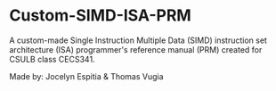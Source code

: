# Custom-SIMD-ISA-PRM
A custom-made Single Instruction Multiple Data (SIMD) instruction set architecture (ISA) programmer's reference manual (PRM) created for CSULB class CECS341. 

Made by: Jocelyn Espitia & Thomas Vugia
